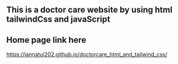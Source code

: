 <h2>This is a doctor care website by using html tailwindCss and javaScript</h2>


## Home page link here
https://jannatul202.github.io/doctorcare_html_and_tailwind_css/
